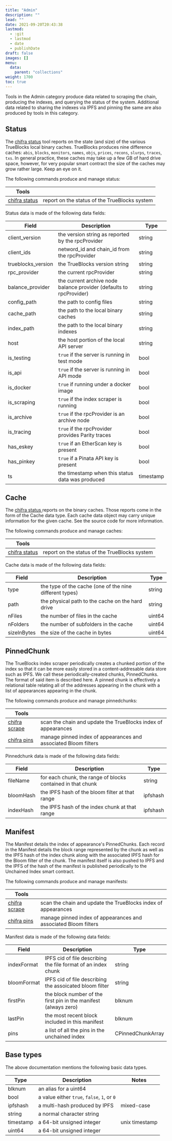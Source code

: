 ```yaml
---
title: "Admin"
description: ""
lead: ""
date: 2021-09-20T20:43:38
lastmod:
  - :git
  - lastmod
  - date
  - publishDate
draft: false
images: []
menu:
  data:
    parent: "collections"
weight: 1700
toc: true
---
```


Tools in the Admin category produce data related to scraping the chain, producing the indexes, and querying the status of the system. Additional data related to sharing the indexes via IPFS and pinning the same are also produced by tools in this category.

## Status

The [chifra status](/docs/chifra/admin/#chifra-status) tool reports on the state (and size) of the various TrueBlocks local binary caches. TrueBlocks produces nine difference caches: `abis`, `blocks`, `monitors`, `names`, `objs`, `prices`, `recons`, `slurps`, `traces`, `txs`. In general practice, these caches may take up a few GB of hard drive space, however, for very popular smart contract the size of the caches may grow rather large. Keep an eye on it.

The following commands produce and manage status:

| Tools                                              |                                               |
| -------------------------------------------------- | --------------------------------------------- |
| [chifra status](/docs/chifra/admin/#chifra-status) | report on the status of the TrueBlocks system |

Status data is made of the following data fields:

| Field              | Description                                                         | Type      |
| ------------------ | ------------------------------------------------------------------- | --------- |
| client_version     | the version string as reported by the rpcProvider                   | string    |
| client_ids         | netword_id and chain_id from the rpcProvider                        | string    |
| trueblocks_version | the TrueBlocks version string                                       | string    |
| rpc_provider       | the current rpcProvider                                             | string    |
| balance_provider   | the current archive node balance provider (defaults to rpcProvider) | string    |
| config_path        | the path to config files                                            | string    |
| cache_path         | the path to the local binary caches                                 | string    |
| index_path         | the path to the local binary indexes                                | string    |
| host               | the host portion of the local API server                            | string    |
| is_testing         | `true` if the server is running in test mode                        | bool      |
| is_api             | `true` if the server is running in API mode                         | bool      |
| is_docker          | `true` if running under a docker image                              | bool      |
| is_scraping        | `true` if the index scraper is running                              | bool      |
| is_archive         | `true` if the rpcProvider is an archive node                        | bool      |
| is_tracing         | `true` if the rpcProvider provides Parity traces                    | bool      |
| has_eskey          | `true` if an EtherScan key is present                               | bool      |
| has_pinkey         | `true` if a Pinata API key is present                               | bool      |
| ts                 | the timestamp when this status data was produced                    | timestamp |


## Cache

The [chifra status <type>](/docs/chifra/admin/#chifra-status) reports on the binary caches. Those reports come in the form of the Cache data type. Each cache data object may carry unique information for the given cache. See the source code for more information.

The following commands produce and manage caches:

| Tools                                              |                                               |
| -------------------------------------------------- | --------------------------------------------- |
| [chifra status](/docs/chifra/admin/#chifra-status) | report on the status of the TrueBlocks system |

Cache data is made of the following data fields:

| Field       | Description                                             | Type   |
| ----------- | ------------------------------------------------------- | ------ |
| type        | the type of the cache (one of the nine different types) | string |
| path        | the physical path to the cache on the hard drive        | string |
| nFiles      | the number of files in the cache                        | uint64 |
| nFolders    | the number of subfolders in the cache                   | uint64 |
| sizeInBytes | the size of the cache in bytes                          | uint64 |


## PinnedChunk

The TrueBlocks index scraper periodically creates a chunked portion of the index so that it can be more easily stored in a content-addresable data store such as IPFS. We call these periodically-created chunks, PinnedChunks. The format of said item is described here. A pinned chunk is effectively a relational table relating all of the addresses appearing in the chunk with a list of appearances appearing in the chunk.

The following commands produce and manage pinnedchunks:

| Tools                                              |                                                                 |
| -------------------------------------------------- | --------------------------------------------------------------- |
| [chifra scrape](/docs/chifra/admin/#chifra-scrape) | scan the chain and update the TrueBlocks index of appearances   |
| [chifra pins](/docs/chifra/admin/#chifra-pins)     | manage pinned index of appearances and associated Bloom filters |

Pinnedchunk data is made of the following data fields:

| Field     | Description                                                 | Type     |
| --------- | ----------------------------------------------------------- | -------- |
| fileName  | for each chunk, the range of blocks contained in that chunk | string   |
| bloomHash | the IPFS hash of the bloom filter at that range             | ipfshash |
| indexHash | the IPFS hash of the index chunk at that range              | ipfshash |


## Manifest

The Manifest details the index of appearance's PinnedChunks. Each record in the Manifest details the block range represented by the chunk as well as the IPFS hash of the index chunk along with the associated IPFS hash for the Bloom filter of the chunk. The manifest itself is also pushed to IPFS and the IPFS of the hash of the manifest is published periodically to the Unchained Index smart contract.

The following commands produce and manage manifests:

| Tools                                              |                                                                 |
| -------------------------------------------------- | --------------------------------------------------------------- |
| [chifra scrape](/docs/chifra/admin/#chifra-scrape) | scan the chain and update the TrueBlocks index of appearances   |
| [chifra pins](/docs/chifra/admin/#chifra-pins)     | manage pinned index of appearances and associated Bloom filters |

Manifest data is made of the following data fields:

| Field       | Description                                                     | Type              |
| ----------- | --------------------------------------------------------------- | ----------------- |
| indexFormat | IPFS cid of file describing the file format of an index chunk   | string            |
| bloomFormat | IPFS cid of file describing the assoicated bloom filter         | string            |
| firstPin    | the block number of the first pin in the manifest (always zero) | blknum            |
| lastPin     | the most recent block included in this manifest                 | blknum            |
| pins        | a list of all the pins in the unchained index                   | CPinnedChunkArray |


## Base types

The above documentation mentions the following basic data types.

| Type      | Description                                     | Notes          |
| --------- | ----------------------------------------------- | -------------- |
| blknum    | an alias for a uint64                           |                |
| bool      | a value either `true`, `false`, `1`, or `0`     |                |
| ipfshash  | a multi-hash produced by IPFS                   | mixed-case     |
| string    | a normal character string                       |                |
| timestamp | a 64-bit unsigned integer                       | unix timestamp |
| uint64    | a 64-bit unsigned integer                       |                |
